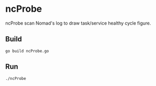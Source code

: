 # ncProbe

ncProbe scan Nomad's log to draw task/service healthy cycle figure.

## Build

`go build ncProbe.go`

## Run

`./ncProbe`